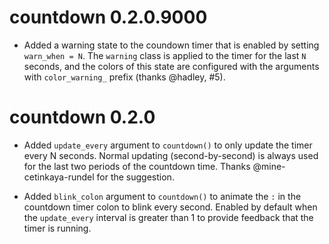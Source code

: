 # countdown 0.2.0.9000

* Added a warning state to the coundown timer that is enabled by setting
  `warn_when = N`. The `warning` class is applied to the timer for the last `N`
  seconds, and the colors of this state are configured with the arguments with
  `color_warning_` prefix (thanks @hadley, #5).

# countdown 0.2.0

* Added `update_every` argument to `countdown()` to only update the timer every
  N seconds. Normal updating (second-by-second) is always used for the last
  two periods of the countdown time. Thanks @mine-cetinkaya-rundel for the
  suggestion.
  
* Added `blink_colon` argument to `countdown()` to animate the `:` in the 
  countdown timer colon to blink every second. Enabled by default when the 
  `update_every` interval is greater than 1 to provide feedback that the timer 
  is running.
